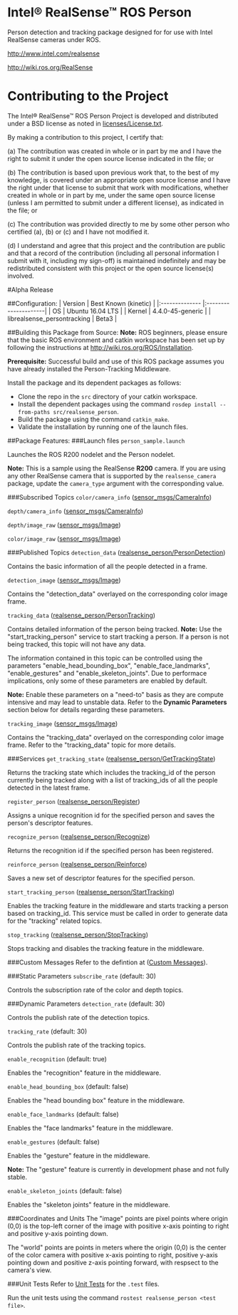 # Intel&reg; RealSense&trade; ROS Person
Person detection and tracking package designed for for use with Intel RealSense cameras under ROS.

http://www.intel.com/realsense

http://wiki.ros.org/RealSense

# Contributing to the Project

The Intel&reg; RealSense&trade; ROS Person Project is developed and distributed under
a BSD license as noted in [licenses/License.txt](licenses/License.txt).

By making a contribution to this project, I certify that:

(a) The contribution was created in whole or in part by me and I
have the right to submit it under the open source license
indicated in the file; or

(b) The contribution is based upon previous work that, to the best
of my knowledge, is covered under an appropriate open source
license and I have the right under that license to submit that
work with modifications, whether created in whole or in part
by me, under the same open source license (unless I am
permitted to submit under a different license), as indicated
in the file; or

(c) The contribution was provided directly to me by some other
person who certified (a), (b) or (c) and I have not modified
it.

(d) I understand and agree that this project and the contribution
are public and that a record of the contribution (including all
personal information I submit with it, including my sign-off) is
maintained indefinitely and may be redistributed consistent with
this project or the open source license(s) involved.

#Alpha Release

##Configuration:
| Version        | Best Known (kinetic) |
|:-------------- |:---------------------|
| OS             | Ubuntu 16.04 LTS     |
| Kernel         | 4.4.0-45-generic     |
| librealsense_persontracking | Beta3   |

##Building this Package from Source:
<b>Note:</b> ROS beginners, please ensure that the basic ROS environment and catkin workspace has been set up by following the instructions at http://wiki.ros.org/ROS/Installation.

<b>Prerequisite:</b> Successful build and use of this ROS package assumes you have already installed the Person-Tracking Middleware.

Install the package and its dependent packages as follows:
 - Clone the repo in the `src` directory of your catkin workspace.
 - Install the dependent packages using the command `rosdep install --from-paths src/realsense_person`.
 - Build the package using the command `catkin_make`.
 - Validate the installation by running one of the launch files.

##Package Features:
###Launch files
`person_sample.launch`

   Launches the ROS R200 nodelet and the Person nodelet.

   <b>Note:</b> This is a sample using the RealSense <b>R200</b> camera.
   If you are using any other RealSense camera that is supported by the `realsense_camera` package,
   update the `camera_type` argument with the corresponding value.

###Subscribed Topics
`color/camera_info` ([sensor_msgs/CameraInfo](http://docs.ros.org/api/sensor_msgs/html/msg/CameraInfo.html))

`depth/camera_info` ([sensor_msgs/CameraInfo](http://docs.ros.org/api/sensor_msgs/html/msg/CameraInfo.html))

`depth/image_raw` ([sensor_msgs/Image](http://docs.ros.org/api/sensor_msgs/html/msg/Image.html))

`color/image_raw` ([sensor_msgs/Image](http://docs.ros.org/api/sensor_msgs/html/msg/Image.html))

###Published Topics
`detection_data` ([realsense_person/PersonDetection](msg/PersonDetection.msg))

   Contains the basic information of all the people detected in a frame.

`detection_image` ([sensor_msgs/Image](http://docs.ros.org/api/sensor_msgs/html/msg/Image.html))

   Contains the "detection_data" overlayed on the corresponding color image frame.

`tracking_data` ([realsense_person/PersonTracking](msg/PersonTracking.msg))

   Contains detailed information of the person being tracked.
   <b>Note:</b> Use the "start_tracking_person" service to start tracking a person. If a person is not being tracked,
   this topic will not have any data.

   The information contained in this topic can be controlled using the parameters
   "enable_head_bounding_box", "enable_face_landmarks", "enable_gestures"
   and "enable_skeleton_joints". Due to performace implications, only some of these parameters are enabled by default.

   <b>Note:</b> Enable these parameters on a "need-to" basis as they are compute intensive and may lead to unstable data.
   Refer to the <b>Dynamic Parameters</b> section below for details regarding these parameters.

`tracking_image` ([sensor_msgs/Image](http://docs.ros.org/api/sensor_msgs/html/msg/Image.html))

   Contains the "tracking_data" overlayed on the corresponding color image frame.
   Refer to the "tracking_data" topic for more details.

###Services
`get_tracking_state` ([realsense_person/GetTrackingState](srv/GetTrackingState.srv))

   Returns the tracking state which includes the tracking_id of the person currently being tracked
   along with a list of tracking_ids of all the people detected in the latest frame.

`register_person` ([realsense_person/Register](srv/Register.srv))

   Assigns a unique recognition id for the specified person and saves the person's descriptor features.

`recognize_person` ([realsense_person/Recognize](srv/Recognize.srv))

   Returns the recognition id if the specified person has been registered.

`reinforce_person` ([realsense_person/Reinforce](srv/Reinforce.srv))

   Saves a new set of descriptor features for the specified person.

`start_tracking_person` ([realsense_person/StartTracking](srv/StartTracking.srv))

   Enables the tracking feature in the middleware and starts tracking a person based on tracking_id.
   This service must be called in order to generate data for the "tracking" related topics.

`stop_tracking` ([realsense_person/StopTracking](srv/StopTracking.srv))

   Stops tracking and disables the tracking feature in the middleware.

###Custom Messages
Refer to the defintion at ([Custom Messages](msg/)).

###Static Parameters
`subscribe_rate` (default: 30)

   Controls the subscription rate of the color and depth topics.

###Dynamic Parameters
`detection_rate` (default: 30)

   Controls the publish rate of the detection topics.

`tracking_rate` (default: 30)

   Controls the publish rate of the tracking topics.

`enable_recognition` (default: true)

   Enables the "recognition" feature in the middleware.

`enable_head_bounding_box` (default: false)

   Enables the "head bounding box" feature in the middleware.

`enable_face_landmarks` (default: false)

   Enables the "face landmarks" feature in the middleware.

`enable_gestures` (default: false)

   Enables the "gesture" feature in the middleware.

   <b>Note:</b> The "gesture" feature is currently in development phase and not fully stable.

`enable_skeleton_joints` (default: false)

   Enables the "skeleton joints" feature in the middleware.

###Coordinates and Units
The "image" points are pixel points where origin (0,0) is the top-left corner of the image
with positive x-axis pointing to right and positive y-axis pointing down.

The "world" points are points in meters where the origin (0,0) is the center of the color camera
with positive x-axis pointing to right, positive y-axis pointing down and positive z-axis pointing forward,
with respsect to the camera's view.

###Unit Tests
Refer to [Unit Tests](test/) for the `.test` files.

Run the unit tests using the command `rostest realsense_person <test file>`.


